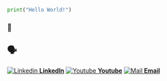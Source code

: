 ```python
print("Hello World!")
```
### 👾

## 🗣
[![Linkedin](https://i.imgur.com/R05rJOk.png) **LinkedIn**](https://www.linkedin.com/in/dima-nirenshteyn/)
[![Youtube](https://i.imgur.com/NjGZPp5.png) **Youtube**](https://www.youtube.com/channel/UCJtnFQ-_nzqx2REmt1jxCwA)
[![Mail](https://i.imgur.com/LYEhsrX.png) **Email**](mailto:dima.niren@gmail.com)
